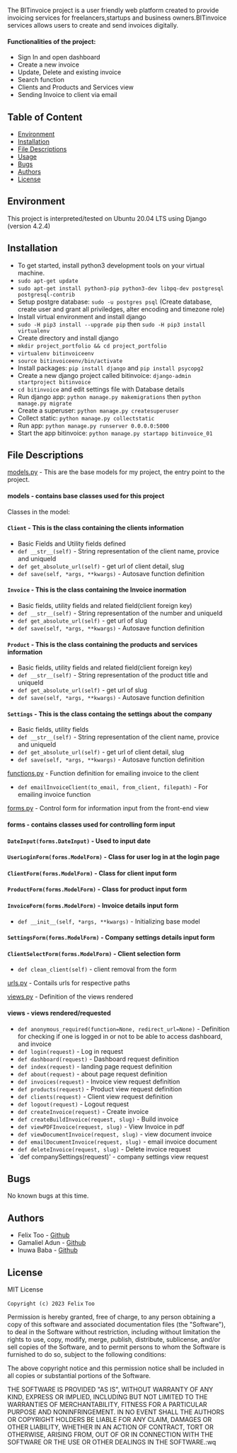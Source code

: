 The BITinvoice project is a user friendly web platform created to provide invoicing services for freelancers,startups and business owners.BITinvoice services allows users to create and send invoices digitally.

#### Functionalities of the project:
* Sign In and open dashboard
* Create a new invoice
* Update, Delete and existing invoice
* Search function
* Clients and Products and Services view
* Sending Invoice to client via email

## Table of Content
* [Environment](#environment)
* [Installation](#installation)
* [File Descriptions](#file-descriptions)
* [Usage](#usage)
* [Bugs](#bugs)
* [Authors](#authors)
* [License](#license)

## Environment
This project is interpreted/tested on Ubuntu 20.04 LTS using Django (version 4.2.4)

## Installation
* To get started, install python3 development tools on your virtual machine.
* `sudo apt-get update`
* `sudo apt-get install python3-pip python3-dev libpq-dev postgresql postgresql-contrib`
* Setup postgre database: `sudo -u postgres psql` (Create database, create user and grant all priviledges, alter encoding and timezone role)
* Install virtual environment and install django
* `sudo -H pip3 install --upgrade pip` then `sudo -H pip3 install virtualenv`
* Create directory and install django 
* `mkdir project_portfolio && cd project_portfolio`
* `virtualenv bitinvoiceenv`
* `source bitinvoiceenv/bin/activate`
* Install packages: `pip install django` and `pip install psycopg2`
* Create a new django project called bitinvoice: `django-admin startproject bitinvoice`
* `cd bitinvoice` and edit settings file with Database details
* Run django app: `python manage.py makemigrations` then `python manage.py migrate`
* Create a superuser: `python manage.py createsuperuser`
* Collect static: `python manage.py collectstatic`
* Run app: `python manage.py runserver 0.0.0.0:5000`
* Start the app bitinvoice: `python manage.py startapp bitinvoice_01`

## File Descriptions
[models.py](bitinvoice_01/models.py) - This are the base models for my project, the entry point to the project.
#### models - contains base classes used for this project
Classes in the model:
#### `Client` - This is the class containing the clients information
* Basic Fields and Utility fields defined
* `def __str__(self)` - String representation of the client name, provice and uniqueId
* `def get_absolute_url(self)` - get url of client detail, slug
* `def save(self, *args, **kwargs)` - Autosave function definition

#### `Invoice` - This is the class containing the Invoice inormation
* Basic fields, utility fields and related field(client foreign key)
* `def __str__(self)` - String representation of the number and uniqueId
* `def get_absolute_url(self)` - get url of slug
* `def save(self, *args, **kwargs)` - Autosave function definition

#### `Product` - This is the class containing the products and services information
* Basic fields, utility fields and related field(client foreign key)
* `def __str__(self)` - String representation of the product title and uniqueId
* `def get_absolute_url(self)` - get url of slug
* `def save(self, *args, **kwargs)` - Autosave function definition

#### `Settings` - This is the class containg the settings about the company
* Basic fields, utility fields
* `def __str__(self)` - String representation of the client name, provice and uniqueId
* `def get_absolute_url(self)` - get url of client detail, slug
* `def save(self, *args, **kwargs)` - Autosave function definition


[functions.py](bitinvoice_01/functions.py) - Function definition for emailing invoice to the client
* `def emailInvoiceClient(to_email, from_client, filepath)` - For emailing invoice function

[forms.py](bitinvoice_01/forms.py) - Control form for information input from the front-end view
#### forms - contains classes used for controlling form input
#### `DateInput(forms.DateInput)` - Used to input date
#### `UserLoginForm(forms.ModelForm)` - Class for user log in at the login page
#### `ClientForm(forms.ModelForm)` - Class for client input form
#### `ProductForm(forms.ModelForm)` - Class for product input form
#### `InvoiceForm(forms.ModelForm)` - Invoice details input form
* `def __init__(self, *args, **kwargs)` - Initializing base model
#### `SettingsForm(forms.ModelForm)` - Company settings details input form
#### `ClientSelectForm(forms.ModelForm)` - Client selection form
* `def clean_client(self)` - client removal from the form

[urls.py](bitinvoice_01/urls.py) - Contails urls for respective paths

[views.py](bitinvoice_01/views.py) - Definition of the views rendered
#### views - views rendered/requested
* `def anonymous_required(function=None, redirect_url=None)` - Definition for checking if one is logged in or not to be able to access dashboard, and invoice
* `def login(request)` - Log in request
* `def dashboard(request)` - Dashboard request definition
* `def index(request)` - landing page request definition
* `def about(request)` - about page request definition
* `def invoices(request)` - Invoice view  request definition
* `def products(request)` - Product view request definition
* `def clients(request)` - Client view request definition
* `def logout(request)` - Logout request
* `def createInvoice(request)` - Create invoice
* `def createBuildInvoice(request, slug)` - Build invoice
* `def viewPDFInvoice(request, slug)` - View Invoice in pdf
* `def viewDocumentInvoice(request, slug)` - view document invoice
* `def emailDocumentInvoice(request, slug)` - email invoice document
* `def deleteInvoice(request, slug)` - Delete invoice request
* `def companySettings(request)' - company settings view request

## Bugs
No known bugs at this time. 

## Authors
* Felix Too - [Github](https://github.com/felixtoo48) 
* Gamaliel Adun - [Github](https://github.com/dbaba2011)
* Inuwa Baba - [Github](https://github.com/)

## License

MIT License

`Copyright (c) 2023 Felix`
  `Too`

Permission is hereby granted, free of charge, to any person obtaining a copy
of this software and associated documentation files (the "Software"), to deal
in the Software without restriction, including without limitation the rights
to use, copy, modify, merge, publish, distribute, sublicense, and/or sell
copies of the Software, and to permit persons to whom the Software is
furnished to do so, subject to the following conditions:

The above copyright notice and this permission notice shall be included in all
copies or substantial portions of the Software.

THE SOFTWARE IS PROVIDED "AS IS", WITHOUT WARRANTY OF ANY KIND, EXPRESS OR
IMPLIED, INCLUDING BUT NOT LIMITED TO THE WARRANTIES OF MERCHANTABILITY,
FITNESS FOR A PARTICULAR PURPOSE AND NONINFRINGEMENT. IN NO EVENT SHALL THE
AUTHORS OR COPYRIGHT HOLDERS BE LIABLE FOR ANY CLAIM, DAMAGES OR OTHER
LIABILITY, WHETHER IN AN ACTION OF CONTRACT, TORT OR OTHERWISE, ARISING FROM,
OUT OF OR IN CONNECTION WITH THE SOFTWARE OR THE USE OR OTHER DEALINGS IN THE
SOFTWARE.:wq
